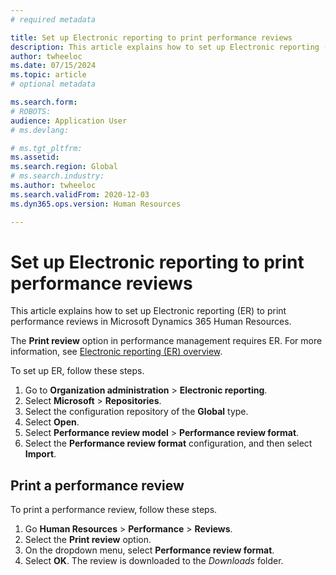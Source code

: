 ```yaml
---
# required metadata

title: Set up Electronic reporting to print performance reviews
description: This article explains how to set up Electronic reporting (ER) to print performance reviews in Microsoft Dynamics 365 Human Resources.
author: twheeloc
ms.date: 07/15/2024
ms.topic: article
# optional metadata

ms.search.form: 
# ROBOTS: 
audience: Application User
# ms.devlang: 

# ms.tgt_pltfrm: 
ms.assetid: 
ms.search.region: Global
# ms.search.industry: 
ms.author: twheeloc
ms.search.validFrom: 2020-12-03
ms.dyn365.ops.version: Human Resources

---
```


# Set up Electronic reporting to print performance reviews

This article explains how to set up Electronic reporting (ER) to print performance reviews in Microsoft Dynamics 365 Human Resources.

The **Print review** option in performance management requires ER. For more information, see [Electronic reporting (ER) overview](../fin-ops-core/dev-itpro/analytics/general-electronic-reporting.md). 

To set up ER, follow these steps.

1. Go to **Organization administration** \> **Electronic reporting**.
1. Select **Microsoft** \> **Repositories**.
1. Select the configuration repository of the **Global** type.
1. Select **Open**.
1. Select **Performance review model** \> **Performance review format**.
1. Select the **Performance review format** configuration, and then select **Import**.

## Print a performance review

To print a performance review, follow these steps.

1. Go **Human Resources** \> **Performance** \> **Reviews**.
1. Select the **Print review** option.
1. On the dropdown menu, select **Performance review format**.
1. Select **OK**. The review is downloaded to the *Downloads* folder.
